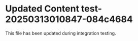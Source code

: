 # Updated Content test-20250313010847-084c4684

This file has been updated during integration testing.